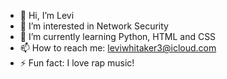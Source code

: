 - 👋 Hi, I’m Levi 
- 👀 I’m interested in Network Security
- 🌱 I’m currently learning Python, HTML and CSS
- 📫 How to reach me: leviwhitaker3@icloud.com
- ⚡ Fun fact: I love rap music!

